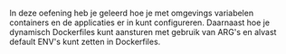 In deze oefening heb je geleerd hoe je met omgevings variabelen containers en de applicaties er in kunt configureren. Daarnaast hoe je dynamisch Dockerfiles kunt aansturen met gebruik van ARG's en alvast default ENV's kunt zetten in Dockerfiles.